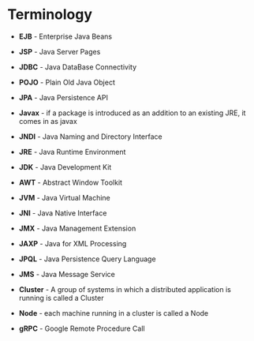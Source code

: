 # Terminology

- **EJB** - Enterprise Java Beans
- **JSP** - Java Server Pages
- **JDBC** - Java DataBase Connectivity
- **POJO** - Plain Old Java Object
- **JPA** - Java Persistence API

- **Javax** - if a package is introduced as an addition to an existing JRE, it comes in as javax
- **JNDI** - Java Naming and Directory Interface
- **JRE** - Java Runtime Environment
- **JDK** - Java Development Kit
- **AWT** - Abstract Window Toolkit
- **JVM** - Java Virtual Machine
- **JNI** - Java Native Interface
- **JMX** - Java Management Extension
- **JAXP** - Java for XML Processing
- **JPQL** - Java Persistence Query Language
- **JMS** - Java Message Service
- **Cluster** - A group of systems in which a distributed application is running is called a Cluster
- **Node** - each machine running in a cluster is called a Node
- **gRPC** - Google Remote Procedure Call
